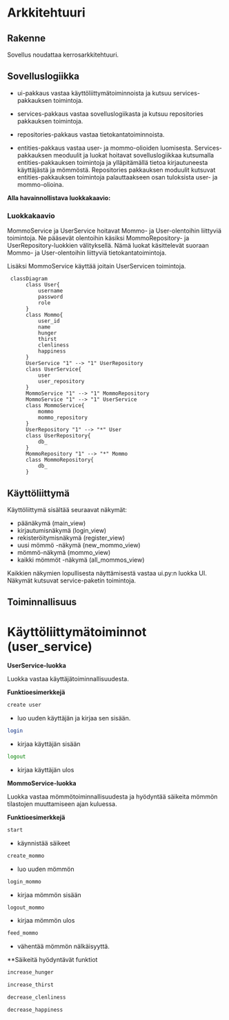 # Arkkitehtuuri

## Rakenne

Sovellus noudattaa kerrosarkkitehtuuri.

## Sovelluslogiikka
- ui-pakkaus vastaa käyttöliittymätoiminnoista ja kutsuu services-pakkauksen toimintoja.
- services-pakkaus vastaa sovelluslogiikasta ja kutsuu repositories pakkauksen toimintoja.
- repositories-pakkaus vastaa tietokantatoiminnoista.

- entities-pakkaus vastaa user- ja mommo-olioiden luomisesta. Services-pakkauksen meoduulit ja luokat
hoitavat sovelluslogiikkaa kutsumalla entities-pakkauksen toimintoja ja ylläpitämällä tietoa kirjautuneesta
käyttäjästä ja mömmöstä. Repositories pakkauksen moduulit kutsuvat entities-pakkauksen toimintoja palauttaakseen osan tuloksista user- ja mommo-olioina.

**Alla havainnollistava luokkakaavio:**

### Luokkakaavio

MommoService ja UserService hoitavat Mommo- ja User-olentoihin liittyviä toimintoja. Ne pääsevät olentoihin käsiksi MommoRepository- ja UserRepository-luokkien välityksellä. Nämä luokat käsittelevät suoraan Mommo- ja User-olentoihin liittyviä tietokantatoimintoja.

Lisäksi MommoService käyttää joitain UserServicen toimintoja.

```mermaid
 classDiagram
      class User{
          username
          password
          role
      }
      class Mommo{
          user_id
          name
          hunger
          thirst
          clenliness
          happiness
      }
      UserService "1" --> "1" UserRepository
      class UserService{
          user
          user_repository
      }
      MommoService "1" --> "1" MommoRepository
      MommoService "1" --> "1" UserService
      class MommoService{
          mommo
          mommo_repository
      }
      UserRepository "1" --> "*" User
      class UserRepository{
          db_
      }
      MommoRepository "1" --> "*" Mommo
      class MommoRepository{
          db_
      }
```

## Käyttöliittymä

Käyttöliittymä sisältää seuraavat näkymät:
- päänäkymä (main_view)
- kirjautumisnäkymä (login_view)
- rekisteröitymisnäkymä (register_view)
- uusi mömmö -näkymä (new_mommo_view)
- mömmö-näkymä (mommo_view)
- kaikki mömmöt -näkymä (all_mommos_view)

Kaikkien näkymien lopullisesta näyttämisestä vastaa ui.py:n luokka UI. Näkymät kutsuvat service-paketin toimintoja.

## Toiminnallisuus

# Käyttöliittymätoiminnot (user_service)

**UserService-luokka**

Luokka vastaa käyttäjätoiminnallisuudesta.

**Funktioesimerkkejä**

```bash
create user
```
- luo uuden käyttäjän ja kirjaa sen sisään.

```bash
login
```
- kirjaa käyttäjän sisään
```bash
logout
```
- kirjaa käyttäjän ulos

**MommoService-luokka**

Luokka vastaa mömmötoiminnallisuudesta ja hyödyntää säikeita
mömmön tilastojen muuttamiseen ajan kuluessa.

**Funktioesimerkkejä**

```bash
start
```
- käynnistää säikeet

```bash
create_mommo
```
- luo uuden mömmön
```bash
login_mommo
```
- kirjaa mömmön sisään
```bash
logout_mommo
```
- kirjaa mömmön ulos
```bash
feed_mommo
```
- vähentää mömmön nälkäisyyttä.


**Säikeitä hyödyntävät funktiot
```bash
increase_hunger
```
```bash
increase_thirst
```
```bash
decrease_clenliness
```
```bash
decrease_happiness
```
